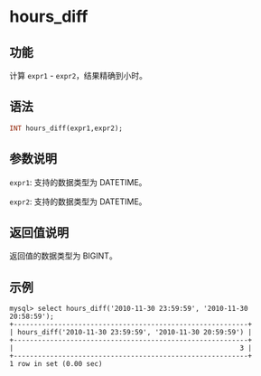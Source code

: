 # hours_diff

## 功能

计算 `expr1` - `expr2`，结果精确到小时。

## 语法

```Haskell
INT hours_diff(expr1,expr2);
```

## 参数说明

`expr1`: 支持的数据类型为 DATETIME。

`expr2`: 支持的数据类型为 DATETIME。

## 返回值说明

返回值的数据类型为 BIGINT。

## 示例

```Plain Text
mysql> select hours_diff('2010-11-30 23:59:59', '2010-11-30 20:58:59');
+----------------------------------------------------------+
| hours_diff('2010-11-30 23:59:59', '2010-11-30 20:59:59') |
+----------------------------------------------------------+
|                                                        3 |
+----------------------------------------------------------+
1 row in set (0.00 sec)
```
